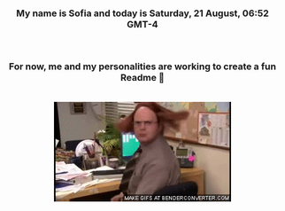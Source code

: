 


<div align="center">
<h3 >My name is Sofia and today is Saturday, 21 August, 06:52 GMT-4</h3><br>
<h3 >For now, me and my personalities are working to create a fun Readme 👋
</h3><br>
<img src='img/dwight.gif' alt='working...'/>
</div>
